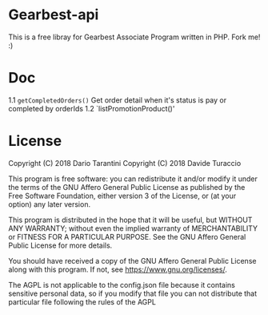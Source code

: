 # Gearbest-api

This is a free libray for Gearbest Associate Program written in PHP. Fork me! :)

# Doc
1.1 `getCompletedOrders()`
Get order detail when it's status is pay or completed by orderIds
1.2 `listPromotionProduct()'


# License

Copyright (C) 2018 Dario Tarantini
Copyright (C) 2018 Davide Turaccio

This program is free software: you can redistribute it and/or modify
it under the terms of the GNU Affero General Public License as
published by the Free Software Foundation, either version 3 of the
License, or (at your option) any later version.

This program is distributed in the hope that it will be useful,
but WITHOUT ANY WARRANTY; without even the implied warranty of
MERCHANTABILITY or FITNESS FOR A PARTICULAR PURPOSE.  See the
GNU Affero General Public License for more details.

You should have received a copy of the GNU Affero General Public License
along with this program.  If not, see <https://www.gnu.org/licenses/>.

The AGPL is not applicable to the config.json file because it contains sensitive personal data, so if you 
modify that file you can not distribute that particular file following the rules of the AGPL
